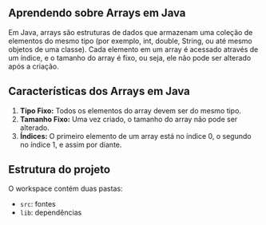## Aprendendo sobre Arrays em Java

Em Java, arrays são estruturas de dados que armazenam uma coleção de elementos do mesmo tipo (por exemplo, int, double, String, ou até mesmo objetos de uma classe). Cada elemento em um array é acessado através de um índice, e o tamanho do array é fixo, ou seja, ele não pode ser alterado após a criação.

## Características dos Arrays em Java
1. **Tipo Fixo:** Todos os elementos do array devem ser do mesmo tipo.
2. **Tamanho Fixo:** Uma vez criado, o tamanho do array não pode ser alterado.
3. **Índices:** O primeiro elemento de um array está no índice 0, o segundo no índice 1, e assim por diante.

## Estrutura do projeto

O workspace contém duas pastas:

- `src`: fontes
- `lib`: dependências

